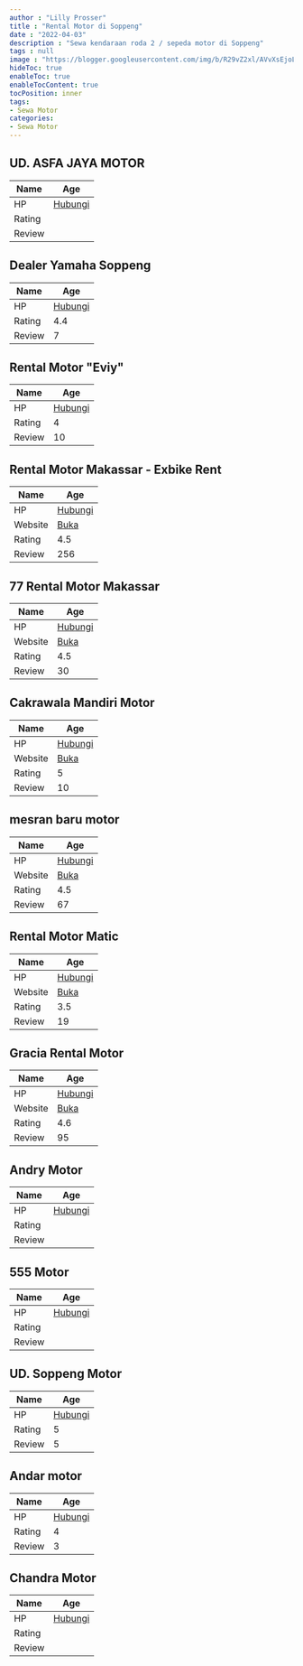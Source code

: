 ```yaml
---
author : "Lilly Prosser"
title : "Rental Motor di Soppeng"
date : "2022-04-03"
description : "Sewa kendaraan roda 2 / sepeda motor di Soppeng"
tags : null
image : "https://blogger.googleusercontent.com/img/b/R29vZ2xl/AVvXsEjoLBY_fZeooYryAvdrKpXnnC3qYyjpKIHKB2b4FhQW210D0WQ_sV4uKcTnFyKH4I5n4plTlNgrmiZ6eiehAz93Er3WUnRR-RXWBIxLp1ZQQQNpt6-2UlrRFcy56dGx2zGc_VST8YIWolgzvxbBAdUnLCUa3sNuJalABAlRJtSGlbQ9DIykRdBNfoGFhQ/w300-h200/rental-motor-di-soppeng.png"
hideToc: true
enableToc: true
enableTocContent: true
tocPosition: inner
tags:
- Sewa Motor
categories:
- Sewa Motor
---
```



## UD. ASFA JAYA MOTOR

Name | Age
--------|------
HP | [Hubungi](https://pcandroidplayer.blogspot.com/?clayads=https://getnumber.ndower.dev?phone=MDg3NzE1NTI3NzQy)
Rating | 
Review | 


## Dealer Yamaha Soppeng

Name | Age
--------|------
HP | [Hubungi](https://pcandroidplayer.blogspot.com/?clayads=https://getnumber.ndower.dev?phone=)
Rating | 4.4
Review | 7


## Rental Motor &quot;Eviy&quot;

Name | Age
--------|------
HP | [Hubungi](https://pcandroidplayer.blogspot.com/?clayads=https://getnumber.ndower.dev?phone=MDgyMzQ4MzkyMDQ5)
Rating | 4
Review | 10


## Rental Motor Makassar - Exbike Rent

Name | Age
--------|------
HP | [Hubungi](https://pcandroidplayer.blogspot.com/?clayads=https://getnumber.ndower.dev?phone=MDgyMjkxMTkzMDE5)
Website | [Buka](https://pcandroidplayer.blogspot.com/?clayads=aHR0cDovL3d3dy5leGJpa2UtcmVudC5jb20v) 
Rating | 4.5
Review | 256


## 77 Rental Motor Makassar

Name | Age
--------|------
HP | [Hubungi](https://pcandroidplayer.blogspot.com/?clayads=https://getnumber.ndower.dev?phone=MDgxMTQxNTQxNzc=)
Website | [Buka](https://pcandroidplayer.blogspot.com/?clayads=aHR0cDovLzc3cmVudGNhcm1ha2Fzc2FyLmNvbS9yZW50YWwtbW90b3ItbWFrYXNzYXIv) 
Rating | 4.5
Review | 30


## Cakrawala Mandiri Motor

Name | Age
--------|------
HP | [Hubungi](https://pcandroidplayer.blogspot.com/?clayads=https://getnumber.ndower.dev?phone=MDgxMzQyNTY3ODIy)
Website | [Buka](https://pcandroidplayer.blogspot.com/?clayads=aHR0cHM6Ly9pbnN0YWdyYW0uY29tL2Nha3Jhd2FsYV9tYW5kaXJpX21vdG9y) 
Rating | 5
Review | 10


## mesran baru motor

Name | Age
--------|------
HP | [Hubungi](https://pcandroidplayer.blogspot.com/?clayads=https://getnumber.ndower.dev?phone=MDg1MjE1Mzg2MjIy)
Website | [Buka](https://pcandroidplayer.blogspot.com/?clayads=aHR0cHM6Ly9tZXNyYW4tYmFydS1tb3Rvci5idXNpbmVzcy5zaXRlLw==) 
Rating | 4.5
Review | 67


## Rental Motor Matic

Name | Age
--------|------
HP | [Hubungi](https://pcandroidplayer.blogspot.com/?clayads=https://getnumber.ndower.dev?phone=MDg1MjU2MTU5ODE4)
Website | [Buka](https://pcandroidplayer.blogspot.com/?clayads=aHR0cDovL3d3dy5yb2JlcnRhcnVuZy53aXhzaXRlLmNvbS9yZW50YWxtb3Rvcm1ha2Fzc2Fy) 
Rating | 3.5
Review | 19


## Gracia Rental Motor

Name | Age
--------|------
HP | [Hubungi](https://pcandroidplayer.blogspot.com/?clayads=https://getnumber.ndower.dev?phone=MDg1MjU2MTU5ODE4)
Website | [Buka](https://pcandroidplayer.blogspot.com/?clayads=aHR0cDovL3JlbnRhbG1vdG9yY3ljbGVtYWthc3Nhci5idXNpbmVzcy5zaXRlLw==) 
Rating | 4.6
Review | 95


## Andry Motor

Name | Age
--------|------
HP | [Hubungi](https://pcandroidplayer.blogspot.com/?clayads=https://getnumber.ndower.dev?phone=MDg1MjQwMzk3NDg2)
Rating | 
Review | 


## 555 Motor

Name | Age
--------|------
HP | [Hubungi](https://pcandroidplayer.blogspot.com/?clayads=https://getnumber.ndower.dev?phone=MDg1MjQyNTY2NDE4)
Rating | 
Review | 


## UD. Soppeng Motor

Name | Age
--------|------
HP | [Hubungi](https://pcandroidplayer.blogspot.com/?clayads=https://getnumber.ndower.dev?phone=MDgxMzQyMzAyMjQy)
Rating | 5
Review | 5


## Andar motor

Name | Age
--------|------
HP | [Hubungi](https://pcandroidplayer.blogspot.com/?clayads=https://getnumber.ndower.dev?phone=MDg1MjkxMjkxMzM3)
Rating | 4
Review | 3


## Chandra Motor

Name | Age
--------|------
HP | [Hubungi](https://pcandroidplayer.blogspot.com/?clayads=https://getnumber.ndower.dev?phone=MDgxMzU0NzcxOTQ3)
Rating | 
Review | 


